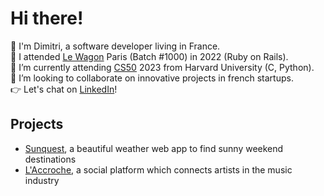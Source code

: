 <!---
dimitridepardieu/dimitridepardieu is a ✨ special ✨ repository because its `README.md` (this file) appears on your GitHub profile.
You can click the Preview link to take a look at your changes.
--->

# Hi there!

👋 I'm Dimitri, a software developer living in France.  
🚀 I attended [Le Wagon](https://github.com/lewagon) Paris (Batch #1000) in 2022 (Ruby on Rails).  
🌱 I’m currently attending [CS50](https://pll.harvard.edu/course/cs50-introduction-computer-science?delta=0) 2023 from Harvard University (C, Python).  
💞️ I’m looking to collaborate on innovative projects in french startups.  
👉 Let's chat on [LinkedIn](https://www.linkedin.com/in/dimitridepardieu/)!

## Projects

- [Sunquest](https://github.com/dimitridepardieu/sunquest), a beautiful weather web app to find sunny weekend destinations
- [L'Accroche](http://www.laccroche.me/), a social platform which connects artists in the music industry

<!---
- 👋 Hi, I’m @dimitridepardieu
- 👀 I’m interested in ...
- 🌱 I’m currently learning ...
- 💞️ I’m looking to collaborate on ...
- 📫 How to reach me ...
--->
